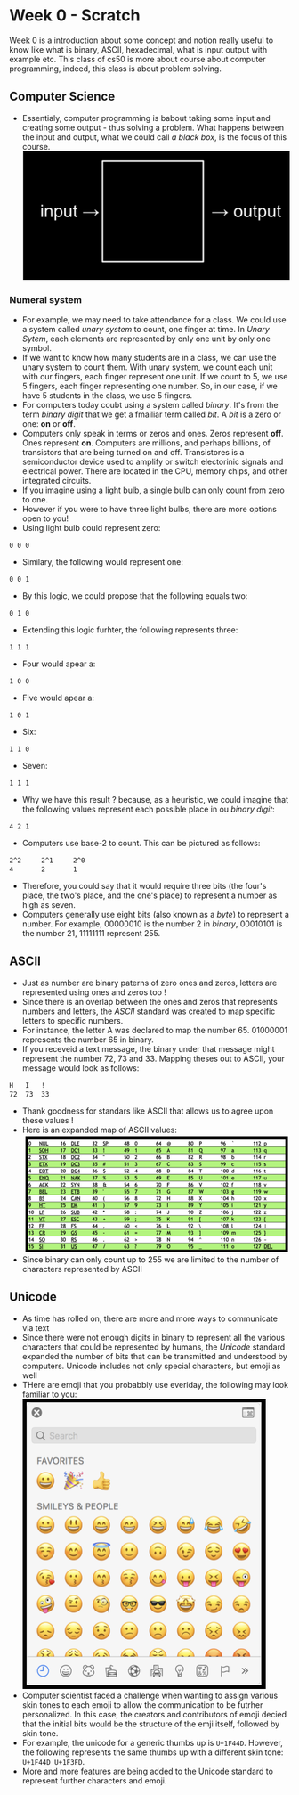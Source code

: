 # Week 0 - Scratch

Week 0 is a introduction about some concept and notion really useful to know like what is binary, ASCII, hexadecimal, what is input output with example etc. This class of cs50 is more about course about computer programming, indeed, this class is about problem solving.

## Computer Science

* Essentialy, computer programming is babout taking some input and creating some output - thus solving a problem. What happens between the input and output, what we could call *a black box*, is the focus of this course.
![black-box](img/input-output-blackbox.png)

### Numeral system

* For example, we may need to take attendance for a class. We could use a system called *unary system* to count, one finger at time. In *Unary Sytem*, each elements are represented by only one unit by only one symbol.
* If we want to know how many students are in a class, we can use the unary system to count them. With unary system, we count each unit with our fingers, each finger represent one unit. If we count to 5, we use 5 fingers, each finger representing one number. So, in our case, if we have 5 students in the class, we use 5 fingers.
* For computers today coubt using a system called *binary*. It's from the term *binary digit* that we get a fmailiar term called *bit*. A *bit* is a zero or one: **on** or **off**.
* Computers only speak in terms or zeros and ones. Zeros represent **off**. Ones represent **on**. Computers are millions, and perhaps billions, of transistors that are being turned on and off. Transistores is a semiconductor device used to amplify or switch electorinic signals and electrical power. There are located in the CPU, memory chips, and other integrated circuits.
* If you imagine using a light bulb, a single bulb can only count from zero to one.
* However if you were to have three light bulbs, there are more options open to you!
* Using light bulb could represent zero:
```
0 0 0
```
* Similary, the following would represent one:
```
0 0 1 
```
* By this logic, we could propose that the following equals two:
```
0 1 0
```
* Extending this logic furhter, the following represents three:
```
1 1 1
```
* Four would apear a:
```
1 0 0
```
* Five would apear a:
```
1 0 1
```
* Six:
```
1 1 0
```
* Seven:
```
1 1 1
```
* Why we have this result ? because, as a heuristic, we could imagine that the following values represent each possible place in ou *binary digit*:
```
4 2 1
```
* Computers use base-2 to count. This can be pictured as follows:
```
2^2		2^1		2^0
4		2		1
```
* Therefore, you could say that it would require three bits (the four's place, the two's place, and the one's place) to represent a number as high as seven.
* Computers generally use eight bits (also known as a *byte*) to represent a number. For example, 00000010 is the number 2 in *binary*, 00010101 is the number 21, 11111111 represent 255.


## ASCII

* Just as number are binary paterns of zero ones and zeros, letters are represented using ones and zeros too !
* Since there is an overlap between the ones and zeros that represents numbers and letters, the *ASCII* standard was created to map specific letters to specific numbers.
* For instance, the letter A was declared to map the number 65. 01000001 represents the number 65 in binary.
* If you receveid a text message, the binary under that message might represent the number 72, 73 and 33. Mapping theses out to ASCII, your message would look as follows:
```
H	I	!
72	73	33
```
* Thank goodness for standars like ASCII that allows us to agree upon these values !
* Here is an expanded map of ASCII values:
![ASCII values](img/ASCII-values.png)
* Since binary can only count up to 255 we are limited to the number of characters represented by ASCII
 
## Unicode 

* As time has rolled on, there are more and more ways to communicate via text
* Since there were not enough digits in binary to represent all the various characters that could be represented by humans, the *Unicode* standard expanded the number of bits that can be transmitted and understood by computers. Unicode includes not only special characters, but emoji as well
* THere are emoji that you probabbly use everiday, the following may look familiar to you:
![Emoji unicode](img/emoji-unicode.png)
* Computer scientist faced a challenge when wanting to assign various skin tones to each emoji to allow the communication to be futrher personalized. In this case, the creators and contributors of emoji decied that the initial bits would be the structure of the emji itself, followed by skin tone.
* For example, the unicode for a generic thumbs up is ``U+1F44D``. However, the following represents the same thumbs up with a different skin tone: ``U+1F44D U+1F3FD``.
* More and more features are being added to the Unicode standard to represent further characters and emoji.

